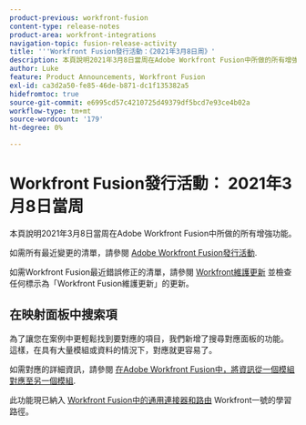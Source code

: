 ```yaml
---
product-previous: workfront-fusion
content-type: release-notes
product-area: workfront-integrations
navigation-topic: fusion-release-activity
title: '''Workfront Fusion發行活動：《2021年3月8日周》'
description: 本頁說明2021年3月8日當周在Adobe Workfront Fusion中所做的所有增強功能。
author: Luke
feature: Product Announcements, Workfront Fusion
exl-id: ca3d2a50-fe85-46de-b871-dc1f135382a5
hidefromtoc: true
source-git-commit: e6995cd57c4210725d49379df5bcd7e93ce4b02a
workflow-type: tm+mt
source-wordcount: '179'
ht-degree: 0%

---
```


# Workfront Fusion發行活動： 2021年3月8日當周

本頁說明2021年3月8日當周在Adobe Workfront Fusion中所做的所有增強功能。

如需所有最近變更的清單，請參閱 [Adobe Workfront Fusion發行活動](../../../product-announcements/product-releases/fusion-release-activity/fusion-release-activity.md).

如需Workfront Fusion最近錯誤修正的清單，請參閱 [Workfront維護更新](https://experienceleague.adobe.com/docs/workfront-known-issues/releases/current-updates.html) 並檢查任何標示為「Workfront Fusion維護更新」的更新。

## 在映射面板中搜索項

為了讓您在案例中更輕鬆找到要對應的項目，我們新增了搜尋對應面板的功能。 這樣，在具有大量模組或資料的情況下，對應就更容易了。

如需對應的詳細資訊，請參閱 [在Adobe Workfront Fusion中，將資訊從一個模組對應至另一個模組](../../../workfront-fusion/mapping/map-information-between-modules.md).

此功能現已納入 [Workfront Fusion中的通用連接器和路由](https://one.workfront.com/s/learningpath4/universal-connectors-and-routing-in-fusion-MCNYZ474LYKNDSDE7PCZFB7CFR44) Workfront一號的學習路徑。
